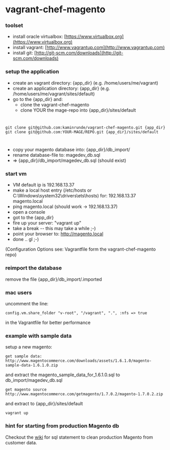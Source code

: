 # vagrant-chef-magento

### toolset
* install oracle virtualbox: [https://www.virtualbox.org](https://www.virtualbox.org)
* install vagrant: [http://www.vagrantup.com](http://www.vagrantup.com)
* install git: [http://git-scm.com/downloads](http://git-scm.com/downloads)

### setup the application
* create an vagrant directory: {app_dir} (e.g. /home/users/me/vagrant)
* create an application directory: {app_dir} (e.g. /home/users/me/vagrant/sites/default)
* go to the {app_dir} and:
	* clone the vagrant-chef-magento
	* clone YOUR the mage-repo into {app_dir}/sites/default

# 
	git clone git@github.com:kaminrunde/vagrant-chef-magento.git {app_dir}
	git clone git@github.com:YOUR-MAGE/REPO.git {app_dir}/sites/default

# 
* copy your magento database into: {app_dir}/db_import/
* rename database-file to: magedev_db.sql
* => {app_dir}/db_import/magedev_db.sql (should exist)
				
### start vm
 - VM default ip is 192.168.13.37
 - make a local host entry (/etc/hosts or C:\Windows\system32\drivers\ets\hosts) for: 192.168.13.37 magento.local
 - ping magento.local (should work -> 192.168.13.37)
 - open a console
 - got to the {app_dir}
 - fire up your server: "vagrant up"
 - take a break -- this may take a while ;-)
 - point your browser to: http://magento.local
 - done .. gl ;-) 
 
 (Configuration Options see: Vagrantfile form the vagrant-chef-magento repo)
 
### reimport the database
remove the file {app_dir}/db_import/.imported

### mac users
uncomment the line:

	config.vm.share_folder "v-root", "/vagrant", ".", :nfs => true
 
 in the Vagrantfile for better performance
 
### example with sample data

setup a new magento:

	get sample data: http://www.magentocommerce.com/downloads/assets/1.6.1.0/magento-sample-data-1.6.1.0.zip

and extract the magento_sample_data_for_1.6.1.0.sql to db_import/magedev_db.sql

	get magento source http://www.magentocommerce.com/getmagento/1.7.0.2/magento-1.7.0.2.zip
	
and extract to {app_dir}/sites/default

	vagrant up
 
### hint for starting from production Magento db

Checkout the [wiki](https://github.com/kaminrunde/vagrant-chef-magento/wiki) for sql statement to clean production Magento from customer data.
